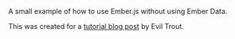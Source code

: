A small example of how to use Ember.js without using Ember Data.

This was created for a [tutorial blog post](http://eviltrout.com/2013/03/23/ember-without-data.html) by Evil Trout.

